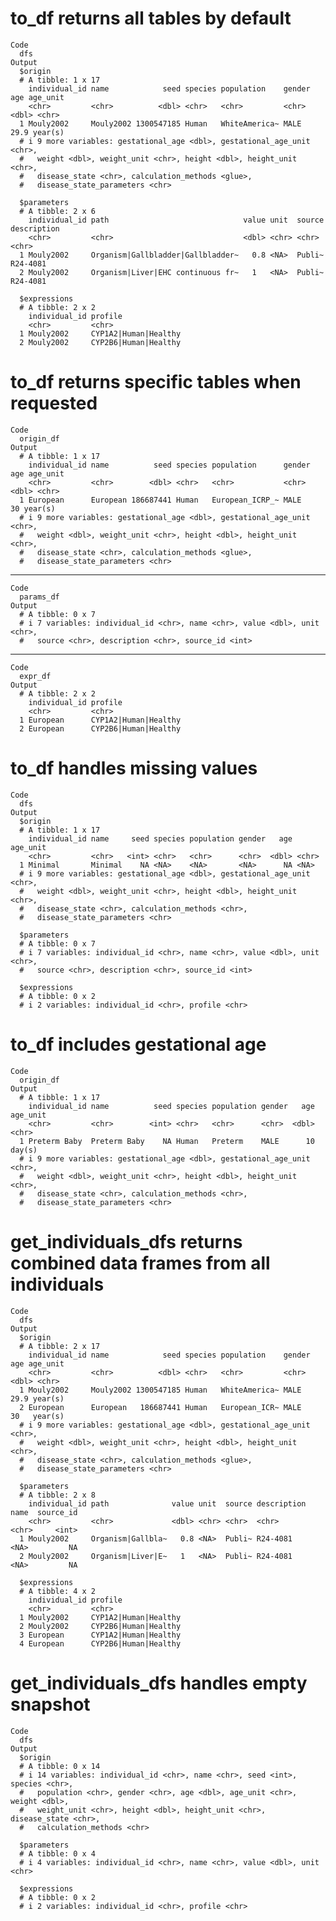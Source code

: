 # to_df returns all tables by default

    Code
      dfs
    Output
      $origin
      # A tibble: 1 x 17
        individual_id name            seed species population    gender   age age_unit
        <chr>         <chr>          <dbl> <chr>   <chr>         <chr>  <dbl> <chr>   
      1 Mouly2002     Mouly2002 1300547185 Human   WhiteAmerica~ MALE    29.9 year(s) 
      # i 9 more variables: gestational_age <dbl>, gestational_age_unit <chr>,
      #   weight <dbl>, weight_unit <chr>, height <dbl>, height_unit <chr>,
      #   disease_state <chr>, calculation_methods <glue>,
      #   disease_state_parameters <chr>
      
      $parameters
      # A tibble: 2 x 6
        individual_id path                              value unit  source description
        <chr>         <chr>                             <dbl> <chr> <chr>  <chr>      
      1 Mouly2002     Organism|Gallbladder|Gallbladder~   0.8 <NA>  Publi~ R24-4081   
      2 Mouly2002     Organism|Liver|EHC continuous fr~   1   <NA>  Publi~ R24-4081   
      
      $expressions
      # A tibble: 2 x 2
        individual_id profile             
        <chr>         <chr>               
      1 Mouly2002     CYP1A2|Human|Healthy
      2 Mouly2002     CYP2B6|Human|Healthy
      

# to_df returns specific tables when requested

    Code
      origin_df
    Output
      # A tibble: 1 x 17
        individual_id name          seed species population      gender   age age_unit
        <chr>         <chr>        <dbl> <chr>   <chr>           <chr>  <dbl> <chr>   
      1 European      European 186687441 Human   European_ICRP_~ MALE      30 year(s) 
      # i 9 more variables: gestational_age <dbl>, gestational_age_unit <chr>,
      #   weight <dbl>, weight_unit <chr>, height <dbl>, height_unit <chr>,
      #   disease_state <chr>, calculation_methods <glue>,
      #   disease_state_parameters <chr>

---

    Code
      params_df
    Output
      # A tibble: 0 x 7
      # i 7 variables: individual_id <chr>, name <chr>, value <dbl>, unit <chr>,
      #   source <chr>, description <chr>, source_id <int>

---

    Code
      expr_df
    Output
      # A tibble: 2 x 2
        individual_id profile             
        <chr>         <chr>               
      1 European      CYP1A2|Human|Healthy
      2 European      CYP2B6|Human|Healthy

# to_df handles missing values

    Code
      dfs
    Output
      $origin
      # A tibble: 1 x 17
        individual_id name     seed species population gender   age age_unit
        <chr>         <chr>   <int> <chr>   <chr>      <chr>  <dbl> <chr>   
      1 Minimal       Minimal    NA <NA>    <NA>       <NA>      NA <NA>    
      # i 9 more variables: gestational_age <dbl>, gestational_age_unit <chr>,
      #   weight <dbl>, weight_unit <chr>, height <dbl>, height_unit <chr>,
      #   disease_state <chr>, calculation_methods <chr>,
      #   disease_state_parameters <chr>
      
      $parameters
      # A tibble: 0 x 7
      # i 7 variables: individual_id <chr>, name <chr>, value <dbl>, unit <chr>,
      #   source <chr>, description <chr>, source_id <int>
      
      $expressions
      # A tibble: 0 x 2
      # i 2 variables: individual_id <chr>, profile <chr>
      

# to_df includes gestational age

    Code
      origin_df
    Output
      # A tibble: 1 x 17
        individual_id name          seed species population gender   age age_unit
        <chr>         <chr>        <int> <chr>   <chr>      <chr>  <dbl> <chr>   
      1 Preterm Baby  Preterm Baby    NA Human   Preterm    MALE      10 day(s)  
      # i 9 more variables: gestational_age <dbl>, gestational_age_unit <chr>,
      #   weight <dbl>, weight_unit <chr>, height <dbl>, height_unit <chr>,
      #   disease_state <chr>, calculation_methods <chr>,
      #   disease_state_parameters <chr>

# get_individuals_dfs returns combined data frames from all individuals

    Code
      dfs
    Output
      $origin
      # A tibble: 2 x 17
        individual_id name            seed species population    gender   age age_unit
        <chr>         <chr>          <dbl> <chr>   <chr>         <chr>  <dbl> <chr>   
      1 Mouly2002     Mouly2002 1300547185 Human   WhiteAmerica~ MALE    29.9 year(s) 
      2 European      European   186687441 Human   European_ICR~ MALE    30   year(s) 
      # i 9 more variables: gestational_age <dbl>, gestational_age_unit <chr>,
      #   weight <dbl>, weight_unit <chr>, height <dbl>, height_unit <chr>,
      #   disease_state <chr>, calculation_methods <glue>,
      #   disease_state_parameters <chr>
      
      $parameters
      # A tibble: 2 x 8
        individual_id path              value unit  source description name  source_id
        <chr>         <chr>             <dbl> <chr> <chr>  <chr>       <chr>     <int>
      1 Mouly2002     Organism|Gallbla~   0.8 <NA>  Publi~ R24-4081    <NA>         NA
      2 Mouly2002     Organism|Liver|E~   1   <NA>  Publi~ R24-4081    <NA>         NA
      
      $expressions
      # A tibble: 4 x 2
        individual_id profile             
        <chr>         <chr>               
      1 Mouly2002     CYP1A2|Human|Healthy
      2 Mouly2002     CYP2B6|Human|Healthy
      3 European      CYP1A2|Human|Healthy
      4 European      CYP2B6|Human|Healthy
      

# get_individuals_dfs handles empty snapshot

    Code
      dfs
    Output
      $origin
      # A tibble: 0 x 14
      # i 14 variables: individual_id <chr>, name <chr>, seed <int>, species <chr>,
      #   population <chr>, gender <chr>, age <dbl>, age_unit <chr>, weight <dbl>,
      #   weight_unit <chr>, height <dbl>, height_unit <chr>, disease_state <chr>,
      #   calculation_methods <chr>
      
      $parameters
      # A tibble: 0 x 4
      # i 4 variables: individual_id <chr>, name <chr>, value <dbl>, unit <chr>
      
      $expressions
      # A tibble: 0 x 2
      # i 2 variables: individual_id <chr>, profile <chr>
      

